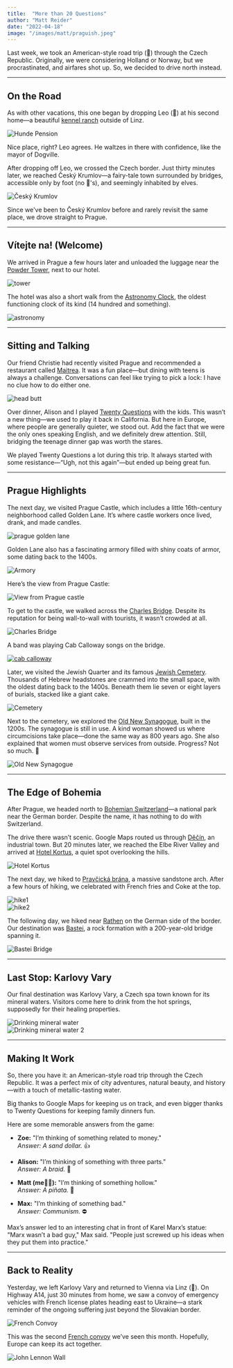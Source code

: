 ```yaml
---
title:  "More than 20 Questions"
author: "Matt Reider"
date: "2022-04-18"
image: "/images/matt/praguish.jpeg"
---
```


Last week, we took an American-style road trip (🚙) through the Czech Republic. Originally, we were considering Holland or Norway, but we procrastinated, and airfares shot up. So, we decided to drive north instead.

---

## On the Road

As with other vacations, this one began by dropping Leo (🐶) at his second home—a beautiful [kennel ranch](https://www.hundepension-amico.at/index.php/hundepension) outside of Linz.

![Hunde Pension](/images/matt/hundepension.png)

Nice place, right? Leo agrees. He waltzes in there with confidence, like the mayor of Dogville.

After dropping off Leo, we crossed the Czech border. Just thirty minutes later, we reached Český Krumlov—a fairy-tale town surrounded by bridges, accessible only by foot (no 🚗's), and seemingly inhabited by elves.

![Český Krumlov](/images/matt/czesky.jpeg)

Since we've been to Český Krumlov before and rarely revisit the same place, we drove straight to Prague.

---

## Vítejte na! (Welcome)

We arrived in Prague a few hours later and unloaded the luggage near the [Powder Tower](https://en.wikipedia.org/wiki/Powder_Tower,_Prague), next to our hotel.

![tower](/images/matt/tower.jpeg)

The hotel was also a short walk from the [Astronomy Clock](https://en.wikipedia.org/wiki/Prague_astronomical_clock), the oldest functioning clock of its kind (14 hundred and something).

![astronomy](/images/matt/astronomy.jpeg)

---

## Sitting and Talking

Our friend Christie had recently visited Prague and recommended a restaurant called [Maitrea](https://www.restaurace-maitrea.cz/en/). It was a fun place—but dining with teens is always a challenge. Conversations can feel like trying to pick a lock: I have no clue how to do either one.

![head butt](/images/matt/zoe-ali-head-butt.jpeg)

Over dinner, Alison and I played [Twenty Questions](https://en.wikipedia.org/wiki/Twenty_questions) with the kids. This wasn’t a new thing—we used to play it back in California. But here in Europe, where people are generally quieter, we stood out. Add the fact that we were the only ones speaking English, and we definitely drew attention. Still, bridging the teenage dinner gap was worth the stares.

We played Twenty Questions a lot during this trip. It always started with some resistance—“Ugh, not this again”—but ended up being great fun.

---

## Prague Highlights

The next day, we visited Prague Castle, which includes a little 16th-century neighborhood called Golden Lane. It’s where castle workers once lived, drank, and made candles.

![prague golden lane](/images/matt/prague-golden-lane-02xm.jpeg)

Golden Lane also has a fascinating armory filled with shiny coats of armor, some dating back to the 1400s.

![Armory](/images/matt/15420412676_852e91a0e7_b.jpeg)

Here’s the view from Prague Castle:

![View from Prague castle](/images/matt/F7AD8DB5-A1FE-47B2-ADD0-7CAC0DF5D8EC_1_105_c.jpeg)

To get to the castle, we walked across the [Charles Bridge](https://en.wikipedia.org/wiki/Charles_Bridge). Despite its reputation for being wall-to-wall with tourists, it wasn’t crowded at all.

![Charles Bridge](/images/matt/339B0A6D-245F-486B-84CA-3948F1ADC7CB_1_105_c.jpeg)

A band was playing Cab Calloway songs on the bridge.

[![cab calloway](https://img.youtube.com/vi/OLRTeDjjSkk/0.jpg)](https://www.youtube.com/watch?v=OLRTeDjjSkk)

Later, we visited the Jewish Quarter and its famous [Jewish Cemetery](https://en.wikipedia.org/wiki/Old_Jewish_Cemetery,_Prague). Thousands of Hebrew headstones are crammed into the small space, with the oldest dating back to the 1400s. Beneath them lie seven or eight layers of burials, stacked like a giant cake.

![Cemetery](/images/matt/FAF1A56D-AAEE-4127-808F-49C1D8326053_1_105_c.jpeg)

Next to the cemetery, we explored the [Old New Synagogue](https://en.wikipedia.org/wiki/Old_New_Synagogue), built in the 1200s. The synagogue is still in use. A kind woman showed us where circumcisions take place—done the same way as 800 years ago. She also explained that women must observe services from outside. Progress? Not so much. 🤬

![Old New Synagogue](/images/matt/oldnew.png)

---

## The Edge of Bohemia

After Prague, we headed north to [Bohemian Switzerland](https://en.wikipedia.org/wiki/Bohemian_Switzerland)—a national park near the German border. Despite the name, it has nothing to do with Switzerland.

The drive there wasn’t scenic. Google Maps routed us through [Děčín](https://en.wikipedia.org/wiki/D%C4%9B%C4%8D%C3%ADn), an industrial town. But 20 minutes later, we reached the Elbe River Valley and arrived at [Hotel Kortus](https://hotelkortus.cz/), a quiet spot overlooking the hills.

![Hotel Kortus](/images/matt/E1058A60-1F41-42E3-BC14-F948C1E014D8_1_105_c.jpeg)

The next day, we hiked to [Pravčická brána](https://en.wikipedia.org/wiki/Prav%C4%8Dick%C3%A1_br%C3%A1na), a massive sandstone arch. After a few hours of hiking, we celebrated with French fries and Coke at the top.

![hike1](/images/matt/WhatsApp-Image-2022-04-18-at-1.41.54-PM-1.jpeg)  
![hike2](/images/matt/8D3FDA4A-9976-42C0-941A-7E0734A0033A_1_105_c.jpeg)

The following day, we hiked near [Rathen](https://en.wikipedia.org/wiki/Rathen) on the German side of the border. Our destination was [Bastei](https://en.wikipedia.org/wiki/Bastei), a rock formation with a 200-year-old bridge spanning it.

![Bastei Bridge](/images/matt/278454161_10159030240942371_4422798895552902285_n-1.jpeg)

---

## Last Stop: Karlovy Vary

Our final destination was Karlovy Vary, a Czech spa town known for its mineral waters. Visitors come here to drink from the hot springs, supposedly for their healing properties.

![Drinking mineral water](/images/matt/WhatsApp-Image-2022-04-18-at-1.41.54-PM--2-.jpeg)  
![Drinking mineral water 2](/images/matt/EE7AF74C-DCDA-4019-9E3D-0C3003782B9A_1_105_c.jpeg)

---

## Making It Work

So, there you have it: an American-style road trip through the Czech Republic. It was a perfect mix of city adventures, natural beauty, and history—with a touch of metallic-tasting water.

Big thanks to Google Maps for keeping us on track, and even bigger thanks to Twenty Questions for keeping family dinners fun.

Here are some memorable answers from the game:

- **Zoe:** "I’m thinking of something related to money."  
  *Answer: A sand dollar.* 👍

- **Alison:** "I’m thinking of something with three parts."  
  *Answer: A braid.* 👏

- **Matt (me👨‍🦲):** "I’m thinking of something hollow."  
  *Answer: A piñata.* 🌮

- **Max:** "I’m thinking of something bad."  
  *Answer: Communism.* ⛔️  

Max’s answer led to an interesting chat in front of Karel Marx’s statue:  
"Marx wasn’t a bad guy," Max said. "People just screwed up his ideas when they put them into practice."

---

## Back to Reality

Yesterday, we left Karlovy Vary and returned to Vienna via Linz (🐶). On Highway A14, just 30 minutes from home, we saw a convoy of emergency vehicles with French license plates heading east to Ukraine—a stark reminder of the ongoing suffering just beyond the Slovakian border.

![French Convoy](/images/matt/Screen-Shot-2022-04-17-at-14.13.55.png)

This was the second [French convoy](https://www.diplomatie.gouv.fr/en/country-files/ukraine/news/article/national-solidarity-with-ukraine-second-convoy-of-vehicles-and-rescue-equipment) we’ve seen this month. Hopefully, Europe can keep its act together. 

![John Lennon Wall](/images/matt/278181187_10159025022742371_2574212951730674659_n.jpeg)
